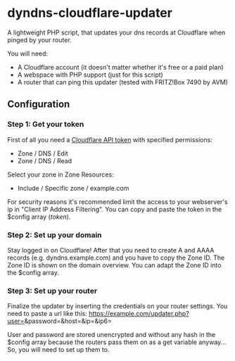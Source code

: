 # dyndns-cloudflare-updater
A lightweight PHP script, that updates your dns records at Cloudflare when pinged by your router.

You will need:
- A Cloudflare account (it doesn't matter whether it's free or a paid plan)
- A webspace with PHP support (just for this script)
- A router that can ping this updater (tested with FRITZ!Box 7490 by AVM)

## Configuration
### Step 1: Get your token
First of all you need a [Cloudflare API token](https://dash.cloudflare.com/profile/api-tokens) with specified permissions: 
- Zone / DNS / Edit
- Zone / DNS / Read

Select your zone in Zone Resources:
- Include / Specific zone / example.com

For security reasons it's recommended limit the access to your webserver's ip in "Client IP Address Filtering". You can copy and paste the token in the $config array (*token*). 

### Step 2: Set up your domain
Stay logged in on Cloudflare! After that you need to create A and AAAA records (e.g. dyndns.example.com) and you have to copy the Zone ID. The Zone ID is shown on the domain overview. You can adapt the Zone ID into the $config array.

### Step 3: Set up your router
Finalize the updater by inserting the credentials on your router settings. You need to paste a url like this:
https://example.com/updater.php?user=<username>&password=<pass>&host=<domain>&ip=<ipaddr>&ip6=<ip6addr>

User and password are stored unencrypted and without any hash in the $config array because the routers pass them on as a get variable anyway... So, you will need to set up them to.
